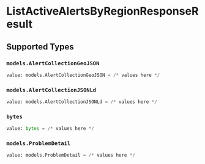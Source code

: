 # ListActiveAlertsByRegionResponseResult


## Supported Types

### `models.AlertCollectionGeoJSON`

```python
value: models.AlertCollectionGeoJSON = /* values here */
```

### `models.AlertCollectionJSONLd`

```python
value: models.AlertCollectionJSONLd = /* values here */
```

### `bytes`

```python
value: bytes = /* values here */
```

### `models.ProblemDetail`

```python
value: models.ProblemDetail = /* values here */
```

